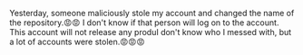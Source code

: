 Yesterday, someone maliciously stole my account and changed the name of the repository.😡😡
I don't know if that person will log on to the account. This account will not release any produI don't know who I messed with, but a lot of accounts were stolen.😡😡😡
